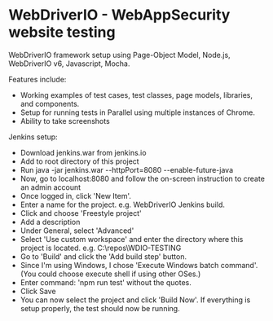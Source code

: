 # WebDriverIO - WebAppSecurity website testing

WebDriverIO framework setup using Page-Object Model, Node.js, WebDriverIO v6, Javascript, Mocha.

Features include:
  - Working examples of test cases, test classes, page models, libraries, and components.
  - Setup for running tests in Parallel using multiple instances of Chrome.
  - Ability to take screenshots
  
Jenkins setup:
  - Download jenkins.war from jenkins.io
  - Add to root directory of this project
  - Run java -jar jenkins.war --httpPort=8080 --enable-future-java
  - Now, go to localhost:8080 and follow the on-screen instruction to create an admin account
  - Once logged in, click 'New Item'.
  - Enter a name for the project. e.g. WebDriverIO Jenkins build.
  - Click and choose 'Freestyle project'
  - Add a description
  - Under General, select 'Advanced'
  - Select 'Use custom workspace' and enter the directory where this project is located. e.g. C:\repos\WDIO-TESTING
  - Go to 'Build' and click the 'Add build step' button.
  - Since I'm using Windows, I chose 'Execute Windows batch command'. 
    (You could choose execute shell if using other OSes.)
  - Enter command: 'npm run test' without the quotes.
  - Click Save
  - You can now select the project and click 'Build Now'.
  If everything is setup properly, the test should now be running.
